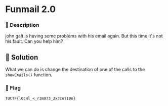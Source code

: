 # Funmail 2.0
### 📄 Description
john galt is having some problems with his email again. But this time it's not his fault. Can you help him?


## 🔑 Solution
What we can do is change the destination of one of the calls to the `showEmails()` function.

### 🚩 Flag
```plaine
TUCTF{l0c4l_<_r3m073_3x3cu710n}
```